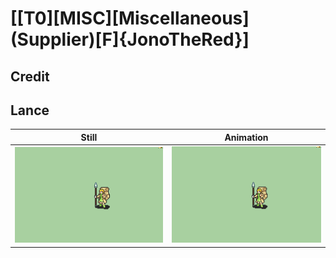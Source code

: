 # [\[T0\]\[MISC\]\[Miscellaneous\]\(Supplier\)\[F\]{JonoTheRed}]

## Credit


	
## Lance

| Still | Animation |
| :---: | :-------: |
| ![Lance still](./Lance_000.png) | ![Lance animation](./Lance.gif) |
